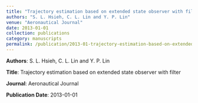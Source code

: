 ```yaml
---
title: "Trajectory estimation based on extended state observer with filter"
authors: "S. L. Hsieh, C. L. Lin and Y. P. Lin"
venue: "Aeronautical Journal"
date: 2013-01-01
collection: publications
category: manuscripts
permalink: /publication/2013-01-trajectory-estimation-based-on-extended-state-observer-with-filter
---
```


**Authors**: S. L. Hsieh, C. L. Lin and Y. P. Lin

**Title**: Trajectory estimation based on extended state observer with filter

**Journal**: Aeronautical Journal

**Publication Date**: 2013-01-01
